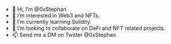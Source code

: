 - 👋 Hi, I’m @0xStephan
- 👀 I’m interested in Web3 and NFTs.
- 🌱 I’m currently learning Solidity.
- 💞️ I’m looking to collaborate on DeFi and NFT related projects.
- 📫 Send me a DM on Twitter @0xStephan

<!---
0xStephan/0xStephan is a ✨ special ✨ repository because its `README.md` (this file) appears on your GitHub profile.
You can click the Preview link to take a look at your changes.
--->
